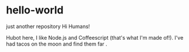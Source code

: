 # hello-world
just another repository
Hi Humans!

Hubot here, I like Node.js and Coffeescript (that's what I'm made of!).
I've had tacos on the moon and find them far .
